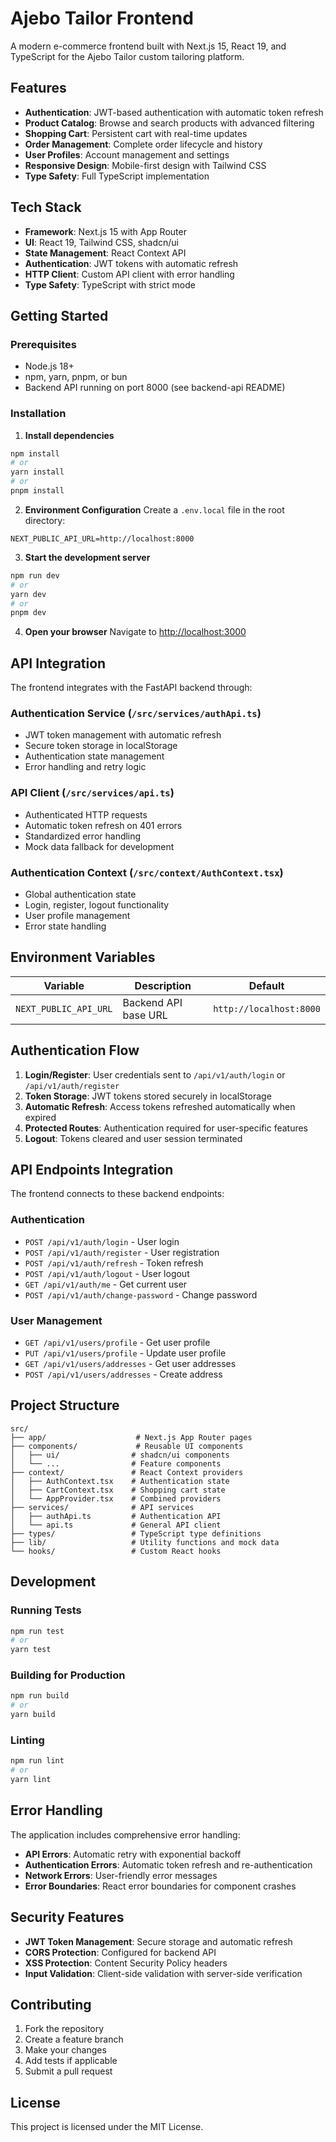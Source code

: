 # Ajebo Tailor Frontend

A modern e-commerce frontend built with Next.js 15, React 19, and TypeScript for the Ajebo Tailor custom tailoring platform.

## Features

- **Authentication**: JWT-based authentication with automatic token refresh
- **Product Catalog**: Browse and search products with advanced filtering
- **Shopping Cart**: Persistent cart with real-time updates
- **Order Management**: Complete order lifecycle and history
- **User Profiles**: Account management and settings
- **Responsive Design**: Mobile-first design with Tailwind CSS
- **Type Safety**: Full TypeScript implementation

## Tech Stack

- **Framework**: Next.js 15 with App Router
- **UI**: React 19, Tailwind CSS, shadcn/ui
- **State Management**: React Context API
- **Authentication**: JWT tokens with automatic refresh
- **HTTP Client**: Custom API client with error handling
- **Type Safety**: TypeScript with strict mode

## Getting Started

### Prerequisites

- Node.js 18+ 
- npm, yarn, pnpm, or bun
- Backend API running on port 8000 (see backend-api README)

### Installation

1. **Install dependencies**
```bash
npm install
# or
yarn install
# or
pnpm install
```

2. **Environment Configuration**
Create a `.env.local` file in the root directory:
```env
NEXT_PUBLIC_API_URL=http://localhost:8000
```

3. **Start the development server**
```bash
npm run dev
# or
yarn dev
# or
pnpm dev
```

4. **Open your browser**
Navigate to [http://localhost:3000](http://localhost:3000)

## API Integration

The frontend integrates with the FastAPI backend through:

### Authentication Service (`/src/services/authApi.ts`)
- JWT token management with automatic refresh
- Secure token storage in localStorage
- Authentication state management
- Error handling and retry logic

### API Client (`/src/services/api.ts`)
- Authenticated HTTP requests
- Automatic token refresh on 401 errors
- Standardized error handling
- Mock data fallback for development

### Authentication Context (`/src/context/AuthContext.tsx`)
- Global authentication state
- Login, register, logout functionality
- User profile management
- Error state handling

## Environment Variables

| Variable | Description | Default |
|----------|-------------|---------|
| `NEXT_PUBLIC_API_URL` | Backend API base URL | `http://localhost:8000` |

## Authentication Flow

1. **Login/Register**: User credentials sent to `/api/v1/auth/login` or `/api/v1/auth/register`
2. **Token Storage**: JWT tokens stored securely in localStorage
3. **Automatic Refresh**: Access tokens refreshed automatically when expired
4. **Protected Routes**: Authentication required for user-specific features
5. **Logout**: Tokens cleared and user session terminated

## API Endpoints Integration

The frontend connects to these backend endpoints:

### Authentication
- `POST /api/v1/auth/login` - User login
- `POST /api/v1/auth/register` - User registration  
- `POST /api/v1/auth/refresh` - Token refresh
- `POST /api/v1/auth/logout` - User logout
- `GET /api/v1/auth/me` - Get current user
- `POST /api/v1/auth/change-password` - Change password

### User Management
- `GET /api/v1/users/profile` - Get user profile
- `PUT /api/v1/users/profile` - Update user profile
- `GET /api/v1/users/addresses` - Get user addresses
- `POST /api/v1/users/addresses` - Create address

## Project Structure

```
src/
├── app/                    # Next.js App Router pages
├── components/             # Reusable UI components
│   ├── ui/                # shadcn/ui components
│   └── ...                # Feature components
├── context/               # React Context providers
│   ├── AuthContext.tsx    # Authentication state
│   ├── CartContext.tsx    # Shopping cart state
│   └── AppProvider.tsx    # Combined providers
├── services/              # API services
│   ├── authApi.ts         # Authentication API
│   └── api.ts             # General API client
├── types/                 # TypeScript type definitions
├── lib/                   # Utility functions and mock data
└── hooks/                 # Custom React hooks
```

## Development

### Running Tests
```bash
npm run test
# or
yarn test
```

### Building for Production
```bash
npm run build
# or
yarn build
```

### Linting
```bash
npm run lint
# or
yarn lint
```

## Error Handling

The application includes comprehensive error handling:

- **API Errors**: Automatic retry with exponential backoff
- **Authentication Errors**: Automatic token refresh and re-authentication
- **Network Errors**: User-friendly error messages
- **Error Boundaries**: React error boundaries for component crashes

## Security Features

- **JWT Token Management**: Secure storage and automatic refresh
- **CORS Protection**: Configured for backend API
- **XSS Protection**: Content Security Policy headers
- **Input Validation**: Client-side validation with server-side verification

## Contributing

1. Fork the repository
2. Create a feature branch
3. Make your changes
4. Add tests if applicable
5. Submit a pull request

## License

This project is licensed under the MIT License.
